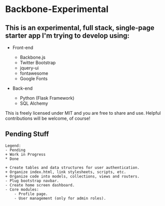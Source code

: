 # Backbone-Experimental

## This is an experimental, full stack, single-page starter app I'm trying to develop using:

- Front-end
	- Backbone.js
	- Twitter Bootstrap
	- jquery-ui
	- fontawesome
	- Google Fonts
	
- Back-end
	- Python (Flask Framework)
	- SQL Alchemy

This is freely licensed under MIT and you are free to share and use.
Helpful contributions will be welcome, of course!

## Pending Stuff

```
Legend:
- Pending
+ Work in Progress
* Done

+ Create tables and data structures for user authentication.
+ Organize index.html, link stylesheets, scripts, etc.
+ Organize code into models, collections, views and routers.
- Plug bootstrap navbar.
- Create home screen dashboard.
- Core modules:
	- Profile page.
	- User management (only for admin roles).
```
